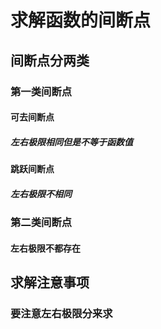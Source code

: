 # 求解函数的间断点
## 间断点分两类
### 第一类间断点
#### 可去间断点
##### 左右极限相同但是不等于函数值
#### 跳跃间断点
##### 左右极限不相同
### 第二类间断点
#### 左右极限不都存在
## 求解注意事项
### 要注意左右极限分来求